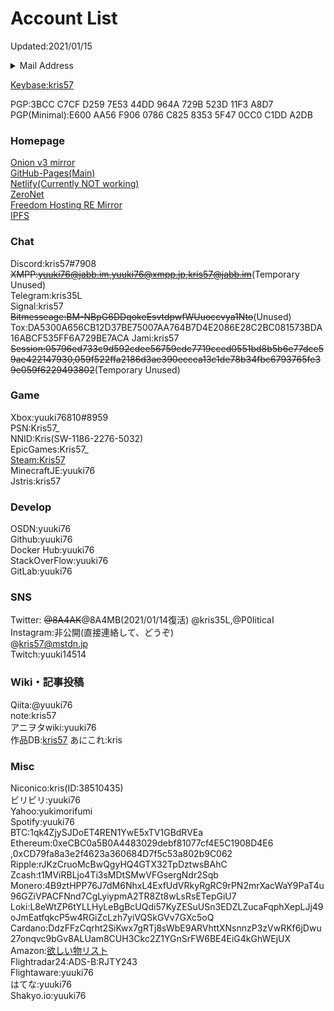 # Account List

Updated:2021/01/15  

<details>
  <summary>Mail Address</summary>
PRIM:kris319@protonmail.com<br>
yukimorifumi@gmail.com<br>
yuuki76.op@gmail.com<br>
yuuki76@protonmail.com<br>
kris57@outlook.jp<br>
yuuki76@cock.li<br>
kris57@hitler.rocks<br>
kris@kris.fail<br>
admin@アニメ.art<br>
</details>

[Keybase:kris57](https://keybase.io/kris57)  

PGP:3BCC C7CF D259 7E53 44DD  964A 729B 523D 11F3 A8D7  
PGP(Minimal):E600 AA56 F906 0786 C825  8353 5F47 0CC0 C1DD A2DB  

### Homepage

[Onion v3 mirror](http://kris57xeegb7q5mxrigcmnnjryrdkecfsjolya5m7jf6gyj3ff24hlyd.onion/)  
[GitHub-Pages(Main)](https://kris.fail)  
[Netlify(Currently NOT working)](https://yuuki76.netlify.app)  
[ZeroNet](http://127.0.0.1:43110/16BY32M366k57cR5KRnCAKxXDX4PnHUVnP)  
[Freedom Hosting RE Mirror](http://kris5kix477vlnr7vpufa3vdu3ncmlor6dellplxzaoy3levwchatrqd.onion/)  
[IPFS](https://ipfs.io/ipfs/QmfMJJutVGN6AXZefhGjo2qb7HagGGfRrkWzaEeVxJpyUp)  

### Chat

Discord:kris57#7908  
~~XMPP:yuuki76@jabb.im,yuuki76@xmpp.jp,kris57@jabb.im~~(Temporary Unused)  
Telegram:kris35L  
Signal:kris57  
~~Bitmesseage:BM-NBpG6DDqokeEsvtdpwfWUuoccvya1Nto~~(Unused)  
Tox:DA5300A656CB12D37BE75007AA764B7D4E2086E28C2BC081573BDA16ABCF535FF6A729BE7ACA
Jami:kris57  
~~Session:05796ed733c9d592cdee56759cdc7719cced0551bd8b5b6e77dce59ae422147930,059f522ffa2186d3ae390eccca13c1de78b34fbc6793765fe39e059f6229493802~~(Temporary Unused)

### Game

Xbox:yuuki76810#8959  
PSN:Kris57_  
NNID:Kris(SW-1186-2276-5032)  
EpicGames:Kris57_  
[Steam:Kris57](https://steamcommunity.com/profiles/76561198962686954)  
MinecraftJE:yuuki76  
Jstris:kris57

### Develop

OSDN:yuuki76  
Github:yuuki76  
Docker Hub:yuuki76  
StackOverFlow:yuuki76  
GitLab:yuuki76  

### SNS

Twitter: ~~@8A4AK~~@8A4MB(2021/01/14復活)
@kris35L,@P0IiticaI  
Instagram:非公開(直接連絡して、どうぞ)  
@kris57@mstdn.jp  
Twitch:yuuki14514  

### Wiki・記事投稿

Qiita:@yuuki76  
note:kris57  
アニヲタwiki:yuuki76  
作品DB:[kris57](https://sakuhindb.com/pj/kris57/profile.html)
あにこれ:kris

### Misc

Niconico:kris(ID:38510435)  
ビリビリ:yuuki76  
Yahoo:yukimorifumi  
Spotify:yuuki76  
BTC:1qk4ZjySJDoET4REN1YwE5xTV1GBdRVEa  
Ethereum:0xeCBC0a5B0A4483029debf81077cf4E5C1908D4E6   ,0xCD79fa8a3e2f4623a360684D7f5c53a802b9C062  Ripple:rJKzCruoMcBwQgyHQ4GTX32TpDztwsBAhC  
Zcash:t1MViRBLjo4Ti3sMDtSMwVFGsergNdr2Sqb  
Monero:4B9ztHPP76J7dM6NhxL4ExfUdVRkyRgRC9rPN2mrXacWaY9PaT4u96GZiVPACFNnd7CgLyiypmA2TR8Zt8wLsRsETepGiU7  
Loki:L8eWtZP6tYLLHyLeBgBcUQdi57KyZESuUSn3EDZLZucaFqphXepLJj49oJmEatfqkcP5w4RGiZcLzh7yiVQSkGVv7GXc5oQ  
Cardano:DdzFFzCqrht2SiKwx7gRTj8sWbE9ARVhttXNsnnzP3zVwRKf6jDwu27onqvc9bGv8ALUam8CUH3Ckc2Z1YGnSrFW6BE4EiG4kGhWEjUX  
Amazon:[欲しい物リスト](https://amazon.jp/hz/wishlist/ls/3F5PGKBJUIAEG)  
Flightradar24:ADS-B:RJTY243  
Flightaware:yuuki76  
はてな:yuuki76  
Shakyo.io:yuuki76  
